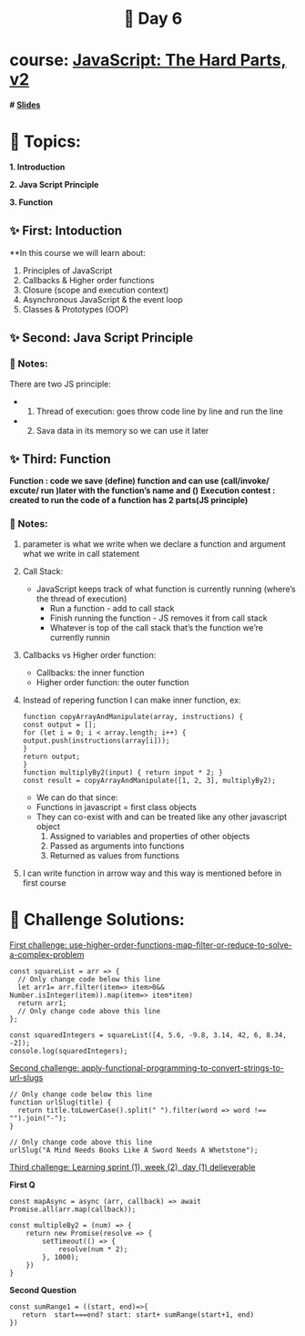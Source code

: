  <h1 align="center">🚀 Day 6 </h1>

 # course: [JavaScript: The Hard Parts, v2](https://frontendmasters.com/courses/javascript-hard-parts-v2/)
**# [Slides](https://static.frontendmasters.com/resources/2019-09-18-javascript-hard-parts-v2/javascript-hard-parts-v2.pdf)**

 # 🔎 Topics:
**1. Introduction**

**2. Java Script Principle**

**3. Function**

## ✨️ First: Intoduction
**In this course we will learn about:
1. Principles of JavaScript
2. Callbacks & Higher order functions
3. Closure (scope and execution context)
4. Asynchronous JavaScript & the event loop
5. Classes & Prototypes (OOP)

## ✨️ Second: Java Script Principle
### 📝 Notes:
There are two JS principle:
  * 1.	Thread of execution: goes throw code line by line and run the line 
  * 2.	Sava data in its memory so we can use it later
   
## ✨️ Third: Function
**Function : code we save (define) function and can use (call/invoke/ excute/ run )later with the function’s name and ()**
**Execution contest : created to run the code of a function has 2 parts(JS principle)**

### 📝 Notes:
1. parameter is what we write when we declare a function and argument what we write in call statement
2. Call Stack:
   * JavaScript keeps track of what function is currently running (where’s the thread of execution)
      - Run a function - add to call stack
      - Finish running the function - JS removes it from call stack
      - Whatever is top of the call stack that’s the function we’re currently runnin
3. Callbacks vs Higher order function:
     * Callbacks: the inner function
     * Higher order function: the outer function
4. Instead of repering function I can make inner function, ex:
     ```
     function copyArrayAndManipulate(array, instructions) {
     const output = [];
     for (let i = 0; i < array.length; i++) {
     output.push(instructions(array[i]));
     }
     return output;
    }
    function multiplyBy2(input) { return input * 2; }
    const result = copyArrayAndManipulate([1, 2, 3], multiplyBy2);
    ```
    * We can do that since:
    * Functions in javascript = first class objects
    * They can co-exist with and can be treated like any other javascript object
        1. Assigned to variables and properties of other objects
        2. Passed as arguments into functions
        3. Returned as values from functions

5. I can write function in arrow way and this way is mentioned before in first course

# 💪 Challenge Solutions:
[First challenge: use-higher-order-functions-map-filter-or-reduce-to-solve-a-complex-problem](https://www.freecodecamp.org/learn/javascript-algorithms-and-data-structures/functional-programming/use-higher-order-functions-map-filter-or-reduce-to-solve-a-complex-problem)
```
const squareList = arr => {
  // Only change code below this line
  let arr1= arr.filter(item=> item>0&& Number.isInteger(item)).map(item=> item*item)
  return arr1;
  // Only change code above this line
};

const squaredIntegers = squareList([4, 5.6, -9.8, 3.14, 42, 6, 8.34, -2]);
console.log(squaredIntegers);
```
[Second challenge: apply-functional-programming-to-convert-strings-to-url-slugs](https://www.freecodecamp.org/learn/javascript-algorithms-and-data-structures/functional-programming/apply-functional-programming-to-convert-strings-to-url-slugs?messages=success%5B0%5D%3Dflash.signin-success)
```
// Only change code below this line
function urlSlug(title) {
  return title.toLowerCase().split(" ").filter(word => word !== "").join("-");
}

// Only change code above this line
urlSlug("A Mind Needs Books Like A Sword Needs A Whetstone");
```
[Third challenge: Learning sprint (1), week (2), day (1) delieverable](https://github.com/orjwan-alrajaby/gsg-expressjs-backend-training-2023/blob/main/learning-sprint-1/week2-day1-tasks/tasks.md#question-2-call-stack-and-recursion)

**First Q**
```
const mapAsync = async (arr, callback) => await Promise.all(arr.map(callback));

const multipleBy2 = (num) => {
    return new Promise(resolve => {
        setTimeout(() => {
            resolve(num * 2);
        }, 1000);
    })
}
```

**Second Question**
```
const sumRange1 = ((start, end)=>{
   return  start===end? start: start+ sumRange(start+1, end)
})
```

